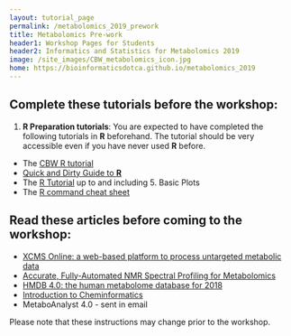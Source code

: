 ```yaml
---
layout: tutorial_page
permalink: /metabolomics_2019_prework
title: Metabolomics Pre-work
header1: Workshop Pages for Students
header2: Informatics and Statistics for Metabolomics 2019
image: /site_images/CBW_metabolomics_icon.jpg
home: https://bioinformaticsdotca.github.io/metabolomics_2019
---
```


## Complete these tutorials before the workshop:

1) **R Preparation tutorials**: You are expected to have completed the following tutorials in **R** beforehand. The tutorial should be very accessible even if you have never used **R** before.

* The [CBW R tutorial](http://bioinformatics-ca.github.io/CBW_R_Tutorial/)
* [Quick and Dirty Guide to **R**](http://ww2.coastal.edu/kingw/statistics/R-tutorials/text/quick&dirty_R.txt)  
* The [R Tutorial](http://www.cyclismo.org/tutorial/R/) up to and including 5. Basic Plots
* The [R command cheat sheet](https://github.com/bioinformaticsdotca/bioinformaticsdotca.github.io/blob/master/resources/R_Short-refcard.pdf)

## Read these articles before coming to the workshop:
  
* [XCMS Online: a web-based platform to process untargeted metabolic data](https://www.ncbi.nlm.nih.gov/pubmed/22533540)  
* [Accurate, Fully-Automated NMR Spectral Profiling for Metabolomics](https://www.ncbi.nlm.nih.gov/pubmed/26017271)  
* [HMDB 4.0: the human metabolome database for 2018](https://www.ncbi.nlm.nih.gov/pubmed/29140435)  
* [Introduction to Cheminformatics](http://onlinelibrary.wiley.com/doi/10.1002/0471250953.bi1401s53/full) 
* MetaboAnalyst 4.0 - sent in email

Please note that these instructions may change prior to the workshop.  
  
